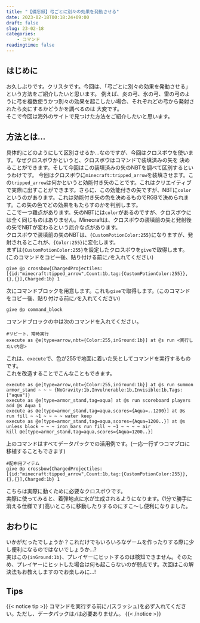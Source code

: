 ```yaml
---
title: "【備忘録】弓ごとに別々の効果を発動させる"
date: 2023-02-18T00:18:24+09:00
draft: false
slug: 23-02-18
categories:
    - コマンド
readingtime: false
---
```


## はじめに
お久しぶりです。クリスタです。今回は、「弓ごとに別々の効果を発動させる」という方法をご紹介したいと思います。
例えば、炎の弓、氷の弓、雷の弓のように弓を複数使うかつ別々の効果を起こしたい場合、それぞれどの弓から発射されたら炎にするかどうかを調べるのは
大変です。  
そこで今回は海外のサイトで見つけた方法をご紹介したいと思います。

## 方法とは...
具体的にどのようにして区別させるか...なのですが、今回はクロスボウを使います。なぜクロスボウかというと、クロスボウはコマンドで装填済みの矢を
決めることができます。そして今回はこの装填済みの矢のNBTを調べて区別するというわけです。
今回はクロスボウに`minecraft:tripped_arrow`を装填させます。この`tripped_arrow`は何かというと効能付き矢のことです。これはクリエイティブで実際に出すことができます。さらに、この効能付きの矢ですが、NBTに`color`というのがあります。これは効能付き矢の色を決めるものでRGBで決められます。この矢の色でどの効果をもたらすのかを判別します。  
ここで一つ難点があります。矢のNBTには`color`があるのですが、クロスボウには全く同じものはありません。Minecraftは、クロスボウの装填前の矢と発射後の矢でNBTが変わるという厄介な点があります。  
クロスボウで装填前の矢のNBTは、`{CustomPotionColor:255}`になりますが、発射されるとこれが、`{Color:255}`に変化します。  
まずは`{CustomPotionColor:255}`を設定したクロスボウを`give`で取得します。(このコマンドをコピー後、貼り付ける前に`/`を入れてください)
```mcfunction
give @p crossbow{ChargedProjectiles:[{id:"minecraft:tipped_arrow",Count:1b,tag:{CustomPotionColor:255}},{},{}],Charged:1b} 1
```
次にコマンドブロックを用意します。これも`give`で取得します。(このコマンドをコピー後、貼り付ける前に`/`を入れてください)
```mcfunction
give @p command_block
```
コマンドブロックの中は次のコマンドを入れてください。
```mcfunction
#リピート、常時実行
execute as @e[type=arrow,nbt={Color:255,inGround:1b}] at @s run <実行したい内容>
```
これは、`execute`で、色が255で地面に着いた矢としてコマンドを実行するものです。  
これを改造することでこんなこともできます。
```mcfunction
execute as @e[type=arrow,nbt={Color:255,inGround:1b}] at @s run summon armor_stand ~ ~ ~ {NoGravity:1b,Invulnerable:1b,Invisible:1b,Tags:["aqua"]}
execute as @e[type=armor_stand,tag=aqua] at @s run scoreboard players add @s Aqua 1
execute as @e[type=armor_stand,tag=aqua,scores={Aqua=..1200}] at @s run fill ~ ~1 ~ ~ ~ ~ water keep
execute as @e[type=armor_stand,tag=aqua,scores={Aqua=1200..}] at @s unless block ~ ~ ~ iron_bars run fill ~ ~1 ~ ~ ~ ~ air
kill @e[type=armor_stand,tag=aqua,scores={Aqua=1200..}]
```
上のコマンドはすべてデータパックでの活用例です。(一応一行ずつコマブロに移植することもできます)
```mcfunction
#配布用アイテム
give @p crossbow{ChargedProjectiles:[{id:"minecraft:tipped_arrow",Count:1b,tag:{CustomPotionColor:255}},{},{}],Charged:1b} 1
```
こちらは実際に動くために必要なクロスボウです。  
実際に使ってみると、着弾地点に水が生成されるようになります。(1分で勝手に消える仕様です)高いところに移動したりするのにすこ～し便利になりました。

## おわりに
いかがだったでしょうか？これだけでもいろいろなゲームを作ったりする際に少し便利になるのではないでしょうか...?  
実はこの`{inGround:1b}`、プレイヤーにヒットするのは検知できません。そのため、プレイヤーにヒットした場合は何も起こらないのが弱点です。次回はこの解決法もお教えしますのでお楽しみに...!

## Tips
{{< notice tip >}}
コマンドを実行する前に`/`(スラッシュ)を必ず入れてください。ただし、データパックは`/`は必要ありません。
{{< /notice >}}
